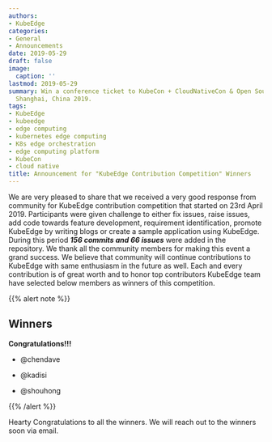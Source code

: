 ```yaml
---
authors:
- KubeEdge
categories:
- General
- Announcements
date: 2019-05-29
draft: false
image:
  caption: ''
lastmod: 2019-05-29
summary: Win a conference ticket to KubeCon + CloudNativeCon & Open Source Summit,
  Shanghai, China 2019.
tags:
- KubeEdge
- kubeedge
- edge computing
- kubernetes edge computing
- K8s edge orchestration
- edge computing platform
- KubeCon
- cloud native
title: Announcement for "KubeEdge Contribution Competition" Winners
---
```

We are very pleased to share that we received a very good response from community for KubeEdge contribution competition that started on 23rd April 2019. Participants were given challenge to either fix issues, raise issues, add code towards feature development, requirement identification, promote KubeEdge by writing blogs or create a sample application using KubeEdge. During this period ***156 commits and 66 issues*** were added in the repository. We thank all the community members for making this event a grand success. We believe that community will continue contributions to KubeEdge with same enthusiasm in the future as well. Each and every contribution is of great worth and to honor top contributors KubeEdge team have selected below members as winners of this competition. 


{{% alert note %}}
## **Winners**

**Congratulations!!!**

- @chendave

- @kadisi

- @shouhong


{{% /alert %}}

Hearty Congratulations to all the winners. We will reach out to the winners soon via email.
